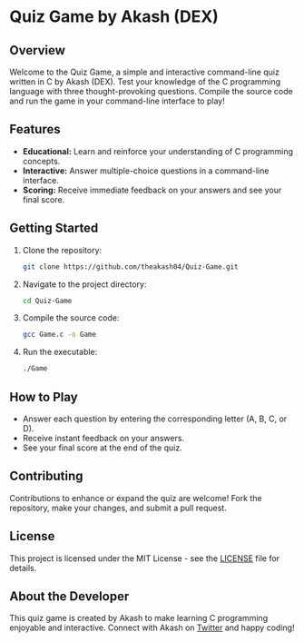 # Quiz Game by Akash (DEX)

## Overview

Welcome to the Quiz Game, a simple and interactive command-line quiz written in C by Akash (DEX). Test your knowledge of the C programming language with three thought-provoking questions. Compile the source code and run the game in your command-line interface to play!

## Features

- **Educational:** Learn and reinforce your understanding of C programming concepts.
- **Interactive:** Answer multiple-choice questions in a command-line interface.
- **Scoring:** Receive immediate feedback on your answers and see your final score.

## Getting Started

1. Clone the repository:

    ```bash
    git clone https://github.com/theakash04/Quiz-Game.git
    ```

2. Navigate to the project directory:

    ```bash
    cd Quiz-Game
    ```

3. Compile the source code:

    ```bash
    gcc Game.c -o Game
    ```

4. Run the executable:

    ```bash
    ./Game
    ```

## How to Play

- Answer each question by entering the corresponding letter (A, B, C, or D).
- Receive instant feedback on your answers.
- See your final score at the end of the quiz.

## Contributing

Contributions to enhance or expand the quiz are welcome! Fork the repository, make your changes, and submit a pull request.

## License

This project is licensed under the MIT License - see the [LICENSE](LICENSE) file for details.

## About the Developer

This quiz game is created by Akash to make learning C programming enjoyable and interactive. Connect with Akash on [Twitter](https://twitter.com/THEAkash04) and happy coding!
